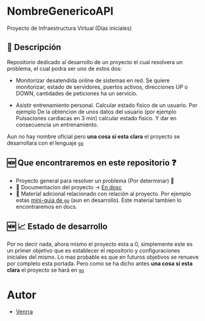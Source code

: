 # NombreGenericoAPI
Proyecto de Infraestructura Virtual (Días iniciales)

## :memo: Descripción

Repositorio dedicado al desarrollo de un proyecto el cual resolvera un problema, el cual podra ser uno de estos dos: 

- Monitorizar desatendida online de sistemas en red. Se quiere monitorizar, estado de servidores, puertos activos, direcciones UP o DOWN, cantidades de peticiones ha un servicio.

- Asistir entrenamiento personal. Calcular estado fisico de un usuario. Por ejemplo De la obtencion de unos datos del usuario (por ejemplo Pulsaciones cardiacas en 3 min) calcular estado fisico. Y dar en consecuencia un entrenamiento.

Aun no hay nombre oficial pero __una cosa si esta clara__ el proyecto se desarrollara con el lenguaje [`go`](https://golang.org/)

## :new: Que encontraremos en este repositorio ❓

- Proyecto general para resolver un problema (Por determinar) :raised_eyebrow:
- :book: Documentacion del proyecto -> [En dosc](./docs) 
- 📓 Material adicional relacionado con relación al proyecto. Por ejemplo estas [mini-guia de `go`](./docs/guia-go.md) (aun en desarrollo). Este material tambien lo encontraremos en docs.

## :new: :chart_with_upwards_trend: Estado de desarrollo
Por no decir nada, ahora mismo el proyecto esta a 0, simplemente este es un primer objetivo que es establecer el repositorio y configuraciones iniciales del mismo. Lo mas probable es que en futuros objetivos se renueve por completo esta portada.
Pero como se ha dicho antes __una cosa si esta clara__ el proyecto se hará en [`go`](https://golang.org/)

# Autor 
- [Venrra](https://github.com/venrra/)